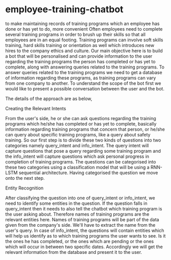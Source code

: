 # employee-training-chatbot
to make maintaining records of training programs which an employee has done or has yet to do, more convenient
Often employees need to complete several training programs in order to brush up their skills so that all employees are in an equal footing. Training programs can involve soft skills training, hard skills training or orientation as well which introduces new hires to the company ethics and culture. Our main objective here is to build a bot that will be personalised and can provide information to the user regarding the training programs the person has completed or has yet to complete, along with answering queries related to the training programs. To answer queries related to the training programs we need to get a database of information regarding these programs, as training programs can vary from one company to another. To understand the scope of the bot first we would like to present a possible conversation between the user and the bot.

The details of the approach are as below,

Creating the Relevant Intents

From the user's side, he or she can ask questions regarding the training programs which he/she has completed or has yet to complete, basically information regarding training programs that concern that person, or he/she can query about specific training programs, like a query about safety training. So our first step is to divide these two kinds of questions into two categories namely query_intent and info_intent. The query intent will capture questions that pose a query regarding some training program and the info_intent will capture questions which ask personal progress in completion of training programs. The questions can be categorised into these two categories using a classification model that will be using a RNN-LSTM sequential architecture. Having categorised the question we move onto the next step.

Entity Recognition

After classifying the question into one of query_intent or info_intent, we need to identify some entities in the question. If the question falls in query_intent then it needs to also tell the chatbot which training program is the user asking about. Therefore names of training programs are the relevant entities here. Names of training programs will be part of the data given from the company's side. We'll have to extract the name from the user's query. In case of info_intent, the questions will contain entities which will help us identify as to which training programs the user wants to see. Is it the ones he has completed, or the ones which are pending or the ones which will occur in between two specific dates. Accordingly we will get the relevant information from the database and present it to the user. 

